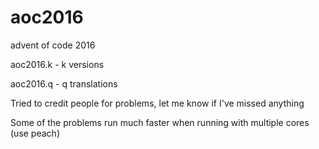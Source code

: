 # aoc2016
advent of code 2016

aoc2016.k - k versions

aoc2016.q - q translations

Tried to credit people for problems, let me know if I've missed anything

Some of the problems run much faster when running with multiple cores (use peach)
